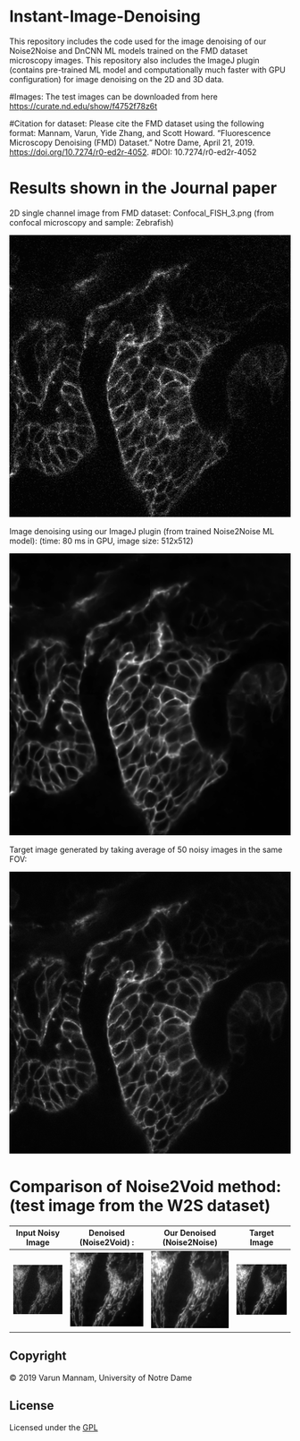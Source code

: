 # Instant-Image-Denoising
This repository includes the code used for the image denoising of our Noise2Noise and DnCNN ML models trained on the FMD dataset microscopy images. This repository also includes the ImageJ plugin (contains pre-trained ML model and computationally much faster with GPU configuration) for image denoising on the 2D and 3D data. 

#Images: The test images can be downloaded from here https://curate.nd.edu/show/f4752f78z6t

#Citation for dataset: Please cite the FMD dataset using the following format: Mannam, Varun, Yide Zhang, and Scott Howard. “Fluorescence Microscopy Denoising (FMD) Dataset.” Notre Dame, April 21, 2019. https://doi.org/10.7274/r0-ed2r-4052. #DOI: 10.7274/r0-ed2r-4052

# Results shown in the Journal paper

2D single channel image from FMD dataset: Confocal_FISH_3.png (from confocal microscopy and sample: Zebrafish)

![](Plugins/Test_images/2D_images/Raw_Images/Confocal_FISH_3.png)

Image denoising using our ImageJ plugin (from trained Noise2Noise ML model): (time: 80 ms in GPU, image size: 512x512)

![](Plugins/Test_images/2D_images/Image_Denoising_results/denoised_confocal_fish3.png)

Target image generated by taking average of 50 noisy images in the same FOV: 

![](Plugins/Test_images/2D_images/Target(ground_truth)_Images/gt_Confocal_FISH_3.png)


# Comparison of Noise2Void method: (test image from the W2S dataset)

Input Noisy Image          | Denoised (Noise2Void)	  :| Our Denoised (Noise2Noise)| Target Image 		         |	
:-------------------------:|:-------------------------:|:-------------------------:|:-------------------------:|
![](Plugins/N2V_Comparison/W2S_dataset/W2S_noisy_input_avg1_010_0.png)   | ![](Plugins/N2V_Comparison/W2S_dataset/W2S_denosied_Noise2Void_010_0.png) | ![](Plugins/N2V_Comparison/W2S_dataset/W2S_denosied_Noise2Noise(Ours)_010_0.png)  | ![](Plugins/N2V_Comparison/W2S_dataset/W2S_target_avg400_010_0.png) | 

## **Copyright**

© 2019 Varun Mannam, University of Notre Dame  

## **License**

Licensed under the [GPL](https://github.com/ND-HowardGroup/Instant_image_denoising/blob/master/LICENSE)

